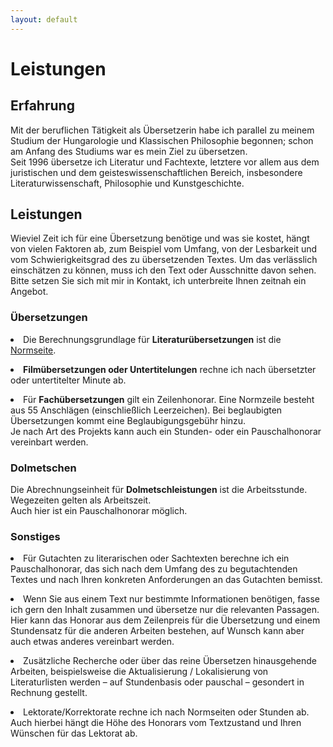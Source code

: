 ```yaml
---
layout: default
---
```


<h1>Leistungen</h1>

<h2>Erfahrung</h2>
Mit der beruflichen Tätigkeit als Übersetzerin habe ich parallel zu meinem Studium der Hungarologie und Klassischen Philosophie begonnen; schon am Anfang des Studiums war es mein Ziel zu übersetzen. <br>Seit 1996 übersetze ich Literatur und Fachtexte, letztere vor allem aus dem juristischen und dem geisteswissenschaftlichen Bereich, insbesondere Literaturwissenschaft, Philosophie und Kunstgeschichte. 

<h2>Leistungen</h2>
Wieviel Zeit ich für eine Übersetzung benötige und was sie kostet, hängt von vielen Faktoren ab, zum Beispiel vom Umfang, von der Lesbarkeit und vom Schwierigkeitsgrad des zu übersetzenden Textes. Um das verlässlich einschätzen zu können, muss ich den Text oder Ausschnitte davon sehen.
<br>Bitte setzen Sie sich mit mir in Kontakt, ich unterbreite Ihnen zeitnah ein Angebot.

<h3>Übersetzungen</h3>
<li>Die Berechnungsgrundlage für <span style="font-weight:bold;">Literaturübersetzungen</span> ist die <a href="https://literaturuebersetzer.de/berufspraktisches/rechtliches/normseite/">Normseite</a>.</li><p>
<li><span style="font-weight:bold;">Filmübersetzungen oder Untertitelungen</span> rechne ich nach übersetzter oder untertitelter Minute ab.</li><p>
<li>Für <span style="font-weight: bold;">Fachübersetzungen</span> gilt ein Zeilenhonorar. Eine Normzeile besteht aus 55 Anschlägen (einschließlich Leerzeichen). Bei beglaubigten Übersetzungen kommt eine Beglaubigungsgebühr hinzu. <br>Je nach Art des Projekts kann auch ein Stunden- oder ein Pauschalhonorar vereinbart werden.</li><p>

<h3>Dolmetschen</h3>
Die Abrechnungseinheit für <span style="font-weight:bold;">Dolmetschleistungen</span> ist die Arbeitsstunde. Wegezeiten gelten als Arbeitszeit. <br>Auch hier ist ein Pauschalhonorar möglich.

<h3>Sonstiges</h3>
<li>Für Gutachten zu literarischen oder Sachtexten berechne ich ein Pauschalhonorar, das sich nach dem Umfang des zu begutachtenden Textes und nach Ihren konkreten Anforderungen an das Gutachten bemisst. </li><p>
<li>Wenn Sie aus einem Text nur bestimmte Informationen benötigen, fasse ich gern den Inhalt zusammen und übersetze nur die relevanten Passagen. Hier kann das Honorar aus dem Zeilenpreis für die Übersetzung und einem Stundensatz für die anderen Arbeiten bestehen, auf Wunsch kann aber auch etwas anderes vereinbart werden. </li><p>
<li>Zusätzliche Recherche oder über das reine Übersetzen hinausgehende Arbeiten, beispielsweise die Aktualisierung / Lokalisierung von Literaturlisten werden – auf Stundenbasis oder pauschal – gesondert in Rechnung gestellt.</li><p>
<li>Lektorate/Korrektorate rechne ich nach Normseiten oder Stunden ab. Auch hierbei hängt die Höhe des Honorars vom Textzustand und Ihren Wünschen für das Lektorat ab.</li>

